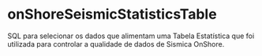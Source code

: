 # onShoreSeismicStatisticsTable
SQL para selecionar os dados que alimentam uma Tabela Estatística que foi utilizada para controlar a qualidade de dados de Sismica OnShore.
